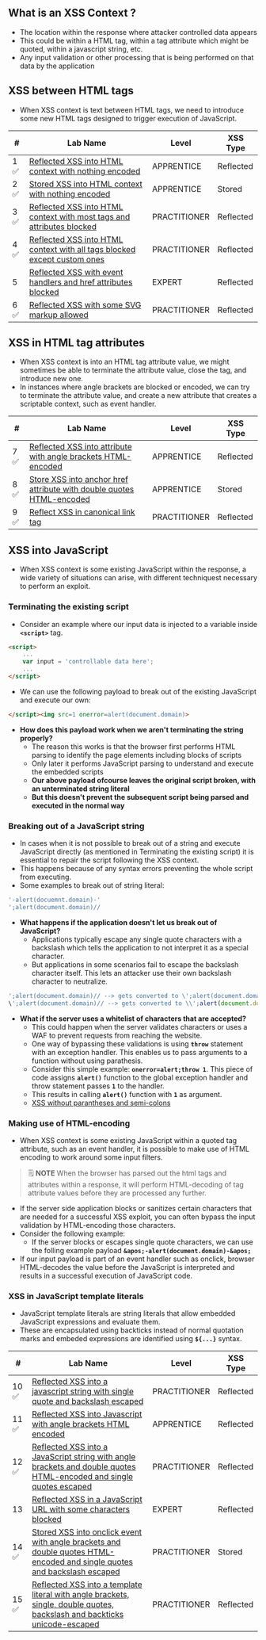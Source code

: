 
## What is an XSS Context ?
- The location within the response where attacker controlled data appears
- This could be within a HTML tag, within a tag attribute which might be quoted, within a javascript string, etc.
- Any input validation or other processing that is being performed on that data by the application

## XSS between HTML tags

- When XSS context is text between HTML tags, we need to introduce some new HTML tags designed to trigger execution of JavaScript.

| #   | Lab Name                                                                                                                                                                      | Level        | XSS Type  |
| --- | ----------------------------------------------------------------------------------------------------------------------------------------------------------------------------- | ------------ | --------- |
| 1 ✅   | [Reflected XSS into HTML context with nothing encoded](Reflected%20XSS%20into%20HTML%20context%20with%20nothing%20encoded.md)                                                 | APPRENTICE   | Reflected |
| 2 ✅  | [Stored XSS into HTML context with nothing encoded](Stored%20XSS%20into%20HTML%20context%20with%20nothing%20encoded.md)                                                       | APPRENTICE   | Stored    |
| 3 ✅  | [Reflected XSS into HTML context with most tags and attributes blocked](Reflected%20XSS%20into%20HTML%20context%20with%20most%20tags%20and%20attributes%20blocked.md)         | PRACTITIONER | Reflected |
| 4 ✅  | [Reflected XSS into HTML context with all tags blocked except custom ones](Reflected%20XSS%20into%20HTML%20context%20with%20all%20tags%20blocked%20except%20custom%20ones.md) | PRACTITIONER | Reflected |
| 5   | [Reflected XSS with event handlers and href attributes blocked](Reflected%20XSS%20with%20event%20handlers%20and%20href%20attributes%20blocked.md)                                                                                                              | EXPERT       | Reflected |
| 6 ✅  | [Reflected XSS with some SVG markup allowed](Reflected%20XSS%20with%20some%20SVG%20markup%20allowed.md)                                                                                                                                  | PRACTITIONER | Reflected |


## XSS in HTML tag attributes

- When XSS context is into an HTML tag attribute value, we might sometimes be able to terminate the attribute value, close the tag, and introduce new one. 
- In instances where angle brackets are blocked or encoded, we can try to terminate the attribute value, and create a new attribute that creates a scriptable context, such as event handler.

| #    | Lab Name                                                                                                                                                          | Level        | XSS Type  |
| ---- | ----------------------------------------------------------------------------------------------------------------------------------------------------------------- | ------------ | --------- |
| 7 ✅ | [Reflected XSS into attribute with angle brackets HTML-encoded](Reflected%20XSS%20into%20attribute%20with%20angle%20brackets%20HTML-encoded.md)                   | APPRENTICE   | Reflected |
| 8 ✅ | [Store XSS into anchor href attribute with double quotes HTML-encoded](Store%20XSS%20into%20anchor%20href%20attribute%20with%20double%20quotes%20HTML-encoded.md) | APPRENTICE   | Stored    |
| 9 ✅   | [Reflect XSS in canonical link tag](Reflect%20XSS%20in%20canonical%20link%20tag.md)                                                                               | PRACTITIONER | Reflected | 


## XSS into JavaScript

- When XSS context is some existing JavaScript within the response, a wide variety of situations can arise, with different techniquest necessary to perform an exploit.

### Terminating the existing script
- Consider an example where our input data is injected to a variable inside **`<script>`** tag.
```html
<script>
	...
	var input = 'controllable data here';
	...
</script>
```
- We can use the following payload to break out of the existing JavaScript and execute our own:
```html
</script><img src=1 onerror=alert(document.domain)>
```
- **How does this payload work when we aren't terminating the string properly?**
	- The reason this works is that the browser first performs HTML parsing to identify the page elements including blocks of scripts
	- Only later it performs JavaScript parsing to understand and execute the embedded scripts
	- **Our above payload ofcourse leaves the original script broken, with an unterminated string literal**
	- **But this doesn't prevent the subsequent script being parsed and executed in the normal way**

### Breaking out of a JavaScript string
- In cases when it is not possible to break out of a string and execute JavaScript directly (as mentioned in Terminating the existing script) it is essential to repair the script following the XSS context.
- This happens because of any syntax errors preventing the whole script from executing. 
- Some examples to break out of string literal:
```javascript
'-alert(docuemnt.domain)-'
';alert(document.domain)//
```
- **What happens if the application doesn't let us break out of JavaScript?**
	- Applications typically escape any single quote characters with a backslash which tells the application to not interpret it as a special character.  
	- But applications in some scenarios fail to escape the backslash character itself. This lets an attacker use their own backslash character to neutralize. 
```javascript
';alert(document.domain)// --> gets converted to \';alert(document.domain)//
\';alert(document.domain)// --> gets converted to \\';alert(document.domain)//
```
- **What if the server uses a whitelist of characters that are accepted?**
	- This could happen when the server validates characters or uses a WAF to prevent requests from reaching the website. 
	- One way of bypassing these validations is using **`throw`** statement with an exception handler. This enables us to pass arguments to a function without using parathesis. 
	- Consider this simple example: **`onerror=alert;throw 1`**. This piece of code assigns **`alert()`** function to the global exception handler and throw statement passes **`1`** to the handler. 
	- This results in calling **`alert()`** function with **`1`** as argument.
	- [XSS without parantheses and semi-colons](https://portswigger.net/research/xss-without-parentheses-and-semi-colons)

### Making use of HTML-encoding
- When XSS context is some existing JavaScript within a quoted tag attribute, such as an event handler, it is possible to make use of HTML encoding to work around some input filters. 
> 🗒️ **NOTE**
> When the browser has parsed out the html tags and attributes within a response, it will perform HTML-decoding of tag attribute values before they are processed any further. 
- If the server side application blocks or sanitizes certain characters that are needed for a successful XSS exploit, you can often bypass the input validation by HTML-encoding those characters. 
- Consider the following example:
	- If the server blocks or escapes single quote characters, we can use the folling example payload **`&apos;-alert(document.domain)-&apos;`**
- If our input payload is part of an event handler such as onclick, browser HTML-decodes the value before the JavaScript is interpreted and results in a successful execution of JavaScript code. 

### XSS in JavaScript template literals
- JavaScript template literals are string literals that allow embedded JavaScript expressions and evaluate them. 
- These are encapsulated using backticks instead of normal quotation marks and embeded expressions are identified using **`${...}`** syntax.
 
| #    | Lab Name                                                                                                                                                                                                                                                                                      | Level        | XSS Type  |
| ---- | --------------------------------------------------------------------------------------------------------------------------------------------------------------------------------------------------------------------------------------------------------------------------------------------- | ------------ | --------- |
| 10 ✅ | [Reflected XSS into a javascript string with single quote and backslash escaped](Reflected%20XSS%20into%20a%20javascript%20string%20with%20single%20quote%20and%20backslash%20escaped.md)                                                                                                     | PRACTITIONER | Reflected |
| 11 ✅ | [Reflected XSS into Javascript with angle brackets HTML encoded](Reflected%20XSS%20into%20Javascript%20with%20angle%20brackets%20HTML%20encoded.md)                                                                                                                                           | APPRENTICE   | Reflected |
| 12 ✅ | [Reflected XSS into a JavaScript string with angle brackets and double quotes HTML-encoded and single quotes escaped](Reflected%20XSS%20into%20a%20JavaScript%20string%20with%20angle%20brackets%20and%20double%20quotes%20HTML-encoded%20and%20single%20quotes%20escape.md)                  | PRACTITIONER | Reflected |
| 13    | [Reflected XSS in a JavaScript URL with some characters blocked](Reflected%20XSS%20in%20a%20JavaScript%20URL%20with%20some%20characters%20blocked.md)                                                                                                                                         | EXPERT       | Reflected |
| 14 ✅ | [Stored XSS into onclick event with angle brackets and double quotes HTML-encoded and single quotes and backslash escaped](Stored%20XSS%20into%20onclick%20event%20with%20angle%20brackets%20and%20double%20quotes%20HTML-encoded%20and%20single%20quotes%20and%20backslash%20escaped.md)     | PRACTITIONER | Stored    |
| 15 ✅ | [Reflected XSS into a template literal with angle brackets, single, double quotes, backslash and backticks unicode-escaped](Reflected%20XSS%20into%20a%20template%20literal%20with%20angle%20brackets,%20single,double%20quotes,%20backslash%20and%20backticks%20unicode-escaped.md) | PRACTITIONER | Reflected          |
